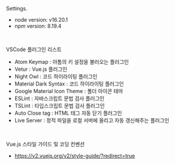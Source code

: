 Settings.
<br>
- node version: v16.20.1
- npm version: 8.19.4
<br>

VSCode 플러그인 리스트
<br>
- Atom Keymap : 아톰의 키 설정을 불러오는 플러그인
- Vetur : Vue.js 플러그인
- Night Owl : 코드 하이라이팅 플러그인
- Material Dark Syntax : 코드 하이라이팅 플러그인
- Google Material Icon Theme : 폴더 아이콘 테마
- ESLint : 자바스크립트 문법 검사 플러그인
- TSLint : 타입스크립트 문법 검사 플러그인
- Auto Close tag : HTML 태그 자동 닫기 플러그인
- Live Server : 정적 파일을 로컬 서버에 올리고 자동 갱신해주는 플러그인
<br>

Vue.js 스타일 가이드 및 코딩 컨벤션
<br>
- https://v2.vuejs.org/v2/style-guide/?redirect=true
